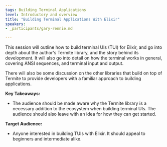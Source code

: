 ```yaml
---
tags: Building Terminal Applications
level: Introductory and overview
title: "Building Terminal Applications With Elixir"
speakers:
- _participants/gary-rennie.md

---
```

This session will outline how to build terminal UIs (TUI) for Elixir, and go into depth about the author's Termite library, and the story behind its development. It will also go into detail on how the terminal works in general, covering ANSI sequences, and terminal input and output.

There will also be some discussion on the other libraries that build on top of Termite to provide developers with a familiar approach to building applications.

**Key Takeaways:**
- The audience should be made aware why the Termite library is a necessary addition to the ecosystem when building terminal UIs. The audience should also leave with an idea for how they can get started.

**Target Audience:**
- Anyone interested in building TUIs with Elixir. It should appeal to beginners and intermediate alike.
